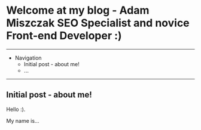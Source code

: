 # Welcome at my blog - Adam Miszczak SEO Specialist and novice Front-end Developer :)

---

* Navigation
  * Initial post - about me!
  * ...

---

## Initial post - about me!
Hello :).

My name is...
